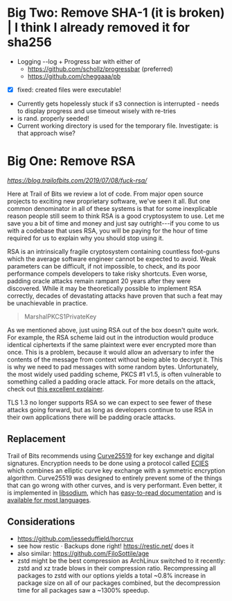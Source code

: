 # Big Two: Remove SHA-1 (it is broken) | I think I already removed it for sha256
- Logging --log + Progress bar with either of
    - https://github.com/schollz/progressbar (preferred)
    - https://github.com/cheggaaa/pb
- [x] fixed: created files were executable!
- Currently gets hopelessly stuck if s3 connection is interrupted - needs to display progress and use timeout wisely with re-tries
- is rand. properly seeded!
- Current working directory is used for the temporary file. Investigate: is that approach wise?

# Big One: Remove RSA
_<https://blog.trailofbits.com/2019/07/08/fuck-rsa/>_

Here at Trail of Bits we review a lot of code. From major open source
projects to exciting new proprietary software, we've seen it all. But
one common denominator in all of these systems is that for some
inexplicable reason people still seem to think RSA is a good
cryptosystem to use. Let me save you a bit of time and money and just
say outright---if you come to us with a codebase that uses RSA, you will
be paying for the hour of time required for us to explain why you should
stop using it.

RSA is an intrinsically fragile cryptosystem containing countless
foot-guns which the average software engineer cannot be expected to
avoid. Weak parameters can be difficult, if not impossible, to check,
and its poor performance compels developers to take risky shortcuts.
Even worse, padding oracle attacks remain rampant 20 years after they
were discovered. While it may be theoretically possible to implement RSA
correctly, decades of devastating attacks have proven that such a feat
may be unachievable in practice.

> MarshalPKCS1PrivateKey

As we mentioned above, just using RSA out of the box doesn't quite work.
For example, the RSA scheme laid out in the introduction would produce
identical ciphertexts if the same plaintext were ever encrypted more
than once. This is a problem, because it would allow an adversary to
infer the contents of the message from context without being able to
decrypt it. This is why we need to pad messages with some random bytes.
Unfortunately, the most widely used padding scheme, PKCS \#1 v1.5, is
often vulnerable to something called a padding oracle attack. For more details on
the attack, check out [this excellent
explainer](https://crypto.stackexchange.com/questions/12688/can-you-explain-bleichenbachers-cca-attack-on-pkcs1-v1-5).

TLS 1.3 no longer supports RSA so we can expect to see fewer of these attacks going forward, but as long as developers continue to use RSA in their own applications there will be padding oracle attacks.

## Replacement

Trail of Bits recommends using
[Curve25519](https://en.wikipedia.org/wiki/Curve25519) for key exchange
and digital signatures. Encryption needs to be done using a protocol
called
[ECIES](https://en.wikipedia.org/wiki/Integrated_Encryption_Scheme)
which combines an elliptic curve key exchange with a symmetric
encryption algorithm. Curve25519 was designed to entirely prevent some
of the things that can go wrong with other curves, and is very
performant. Even better, it is implemented in
[libsodium](https://libsodium.gitbook.io/doc/), which has [easy-to-read
documentation](https://libsodium.gitbook.io/doc/public-key_cryptography/sealed_boxes)
and is [available for most
languages](https://libsodium.gitbook.io/doc/libsodium_users).

## Considerations
- https://github.com/jesseduffield/horcrux
- see how restic · Backups done right! https://restic.net/ does it
- also similar: https://github.com/FiloSottile/age
- zstd might be the best compression as ArchLinux switched to it recently: zstd and xz trade blows in their compression ratio. Recompressing all packages to zstd with our options yields a total ~0.8% increase in package size on all of our packages combined, but the decompression time for all packages saw a ~1300% speedup.
